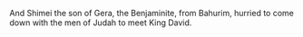 And Shimei the son of Gera, the Benjaminite, from Bahurim, hurried to come down with the men of Judah to meet King David.
